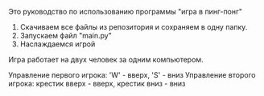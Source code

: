 Это руководство по использованию программы "игра в пинг-понг"

1. Скачиваем все файлы из репозитория и сохраняем в одну папку.
2. Запускаем файл "main.py"
3. Наслаждаемся игрой

Игра работает на двух человек за одним компьютером. 

Управление первого игрока: 'W' - вверх, 'S' - вниз
Управление второго игрока: крестик вверх - вверх, крестик вниз - вниз
